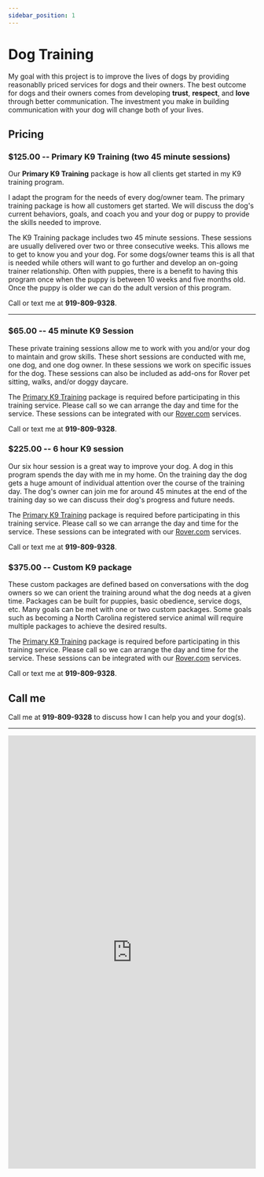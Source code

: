 ```yaml
---
sidebar_position: 1
---
```

# Dog Training
My goal with this project is to improve the lives of dogs by providing
reasonablly priced services for dogs and their owners. The best outcome for
dogs and their owners comes from developing **trust**, **respect**, and
**love** through better communication. The investment you make in building
communication with your dog will change both of your lives.

## Pricing

### $125.00 -- Primary K9 Training (two 45 minute sessions)
Our **Primary K9 Training** package is how all clients get started in my K9
training program.

I adapt the program for the needs of every dog/owner team. The primary training
package is how all customers get started. We will discuss the dog's current
behaviors, goals, and coach you and your dog or puppy to provide the skills
needed to improve.

The K9 Training package includes two 45 minute sessions. These sessions are
usually delivered over two or three consecutive weeks. This allows me to get
to know you and your dog. For some dogs/owner teams this is all that is needed
while others will want to go further and develop an on-going trainer
relationship. Often with puppies, there is a benefit to having this program
once when the puppy is between 10 weeks and five months old. Once the puppy is
older we can do the adult version of this program.

Call or text me at **919-809-9328**.

<hr/>

### $65.00 -- 45 minute K9 Session
These private training sessions allow me to work with you and/or your dog to
maintain and grow skills. These short sessions are conducted with me, one dog,
and one dog owner. In these sessions we work on specific issues for the dog.
These sessions can also be included as add-ons for Rover pet sitting, walks,
and/or doggy daycare.

The [Primary K9 Training](#12500----primary-k9-training-two-45-minute-sessions) package
is required before participating in this training service. Please call so we
can arrange the day and time for the service. These sessions can be integrated
with our [Rover.com](https://www.rover.com/members/mark-f-high-quality-dog-training/) services.

Call or text me at **919-809-9328**.

### $225.00 -- 6 hour K9 session
Our six hour session is a great way to improve your dog. A dog in this program
spends the day with me in my home. On the training day the dog gets a huge
amount of individual attention over the course of the training day. The dog's
owner can join me for around 45 minutes at the end of the training day so we
can discuss their dog's progress and future needs.

The [Primary K9 Training](#12500----primary-k9-training-two-45-minute-sessions) package
is required before participating in this training service. Please call so we
can arrange the day and time for the service. These sessions can be integrated
with our [Rover.com](https://www.rover.com/members/mark-f-high-quality-dog-training/) services.

Call or text me at **919-809-9328**.

### $375.00 -- Custom K9 package
These custom packages are defined based on conversations with the dog owners
so we can orient the training around what the dog needs at a given time.
Packages can be built for puppies, basic obedience, service dogs, etc. Many
goals can be met with one or two custom packages. Some goals such as becoming
a North Carolina registered service animal will require multiple packages to
achieve the desired results.

The [Primary K9 Training](#12500----primary-k9-training-two-45-minute-sessions) package
is required before participating in this training service. Please call so we
can arrange the day and time for the service. These sessions can be integrated
with our [Rover.com](https://www.rover.com/members/mark-f-high-quality-dog-training/) services.

Call or text me at **919-809-9328**.

## Call me
Call me at **919-809-9328** to discuss how I can help you and your dog(s).

<hr/>

<iframe
width="100%"
height="881"
src="https://www.youtube.com/embed/WRU21BxG4JU"
title="Rainy days with Tig"
frameborder="0"
allow="accelerometer; autoplay; clipboard-write; encrypted-media; gyroscope; picture-in-picture; web-share" allowfullscreen>
</iframe>
